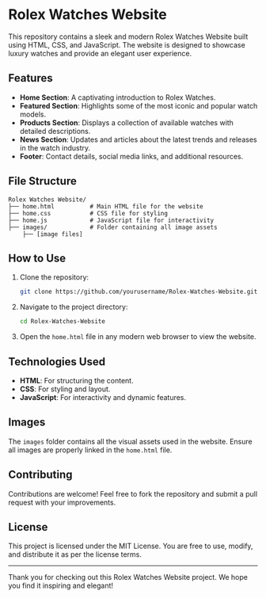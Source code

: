 # Rolex Watches Website

This repository contains a sleek and modern Rolex Watches Website built using HTML, CSS, and JavaScript. The website is designed to showcase luxury watches and provide an elegant user experience.

## Features

- **Home Section**: A captivating introduction to Rolex Watches.
- **Featured Section**: Highlights some of the most iconic and popular watch models.
- **Products Section**: Displays a collection of available watches with detailed descriptions.
- **News Section**: Updates and articles about the latest trends and releases in the watch industry.
- **Footer**: Contact details, social media links, and additional resources.

## File Structure

```
Rolex Watches Website/
├── home.html          # Main HTML file for the website
├── home.css           # CSS file for styling
├── home.js            # JavaScript file for interactivity
├── images/            # Folder containing all image assets
    ├── [image files]
```

## How to Use

1. Clone the repository:
   ```bash
   git clone https://github.com/yourusername/Rolex-Watches-Website.git
   ```

2. Navigate to the project directory:
   ```bash
   cd Rolex-Watches-Website
   ```

3. Open the `home.html` file in any modern web browser to view the website.

## Technologies Used

- **HTML**: For structuring the content.
- **CSS**: For styling and layout.
- **JavaScript**: For interactivity and dynamic features.

## Images

The `images` folder contains all the visual assets used in the website. Ensure all images are properly linked in the `home.html` file.

## Contributing

Contributions are welcome! Feel free to fork the repository and submit a pull request with your improvements.

## License

This project is licensed under the MIT License. You are free to use, modify, and distribute it as per the license terms.

---

Thank you for checking out this Rolex Watches Website project. We hope you find it inspiring and elegant!
